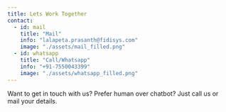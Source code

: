 ```yaml
---
title: Lets Work Together
contact:
  - id: mail
    title: "Mail"
    info: "lalapeta.prasanth@fidisys.com"
    image: "./assets/mail_filled.png"
  - id: whatsapp
    title: "Call/Whatsapp"
    info: "+91-7550043399"
    image: "./assets/whatsapp_filled.png"
---
```


Want to get in touch with us? Prefer human over chatbot? Just call us or mail your details. 
